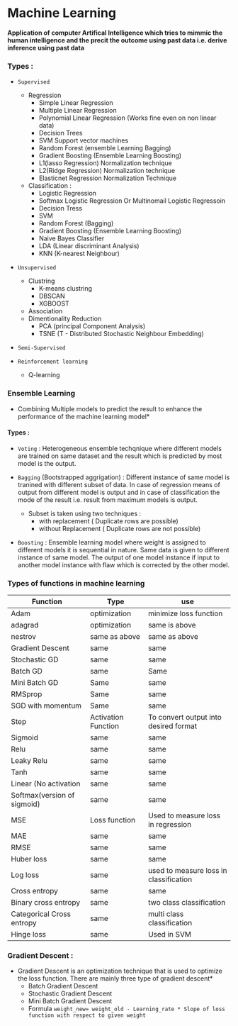 # Machine Learning 

**Application of computer Artifical Intelligence which tries to mimmic the human intelligence and the precit the outcome using past data i.e. derive inference using past data**

### Types : 
* `Supervised`
  * Regression
      * Simple Linear Regression 
      * Multiple Linear Regression
      * Polynomial Linear Regression (Works fine even on non linear data)
      * Decision Trees
      * SVM Support vector machines
      * Random Forest (ensemble Learning Bagging)
      * Gradient Boosting (Ensemble Learning Boosting)
      * L1(lasso Regression) Normalization technique
      * L2(Ridge Regression) Normalization technique
      * Elasticnet Regression Normalization Technique
  * Classification :
      * Logistic Regression
      * Softmax Logistic Regression Or Multinomail Logistic Regressoin 
      * Decision Tress
      * SVM
      * Random Forest (Bagging)
      * Gradient Boosting (Ensemble Learning Boosting)
      * Naive Bayes Classifier
      * LDA (Linear discriminant Analysis)
      * KNN (K-nearest Neighbour)
   
* `Unsupervised`
  * Clustring
      * K-means clustring
      * DBSCAN
      * XGBOOST 
  * Association
  * Dimentionality Reduction
      * PCA (principal Component Analysis)
      * TSNE (T - Distributed Stochastic Neighbour Embedding) 
   
* `Semi-Supervised`
* `Reinforcement learning`
    * Q-learning


### Ensemble Learning 
* Combining Multiple models to predict the result to enhance the performance of the machine learning model*   
#### Types :  
* `Voting` : Heterogeneous ensemble techqnique where different models are trained on same dataset and the result which is predicted by most model is the output.  
 
* `Bagging` (Bootstrapped aggrigation) : Different instance of same model is tranined with different subset of data. In case of regression means of output from different model is output and in case of classification the mode of the result i.e. result from maximum models is output.   
  * Subset is taken using two techniques :
    * with replacement ( Duplicate rows are possible)
    * without Replacement ( Duplicate rows are not possible)

* `Boosting` : Ensemble learning model where weight is assigned to different models it is sequential in nature. Same data is given to different instance of same model. The output of one model instance if input to another model instance with flaw which is corrected by the other model.




### Types of functions in machine learning 
| Function | Type | use | 
|-|-|-|
| Adam | optimization | minimize loss function | 
| adagrad | optimization | same is above | 
| nestrov | same as above | same as above | 
| Gradient Descent | same | same | 
| Stochastic GD | same | same | 
| Batch GD | same | Same | 
| Mini Batch GD | Same | same | 
| RMSprop | Same | same | 
| SGD with momentum | Same | same | 
| Step | Activation Function | To convert output into desired format | 
| Sigmoid | same | same | 
| Relu | same | same | 
| Leaky Relu | same | same | 
| Tanh | same | same | 
| Linear (No activation | same | same | 
| Softmax(version of sigmoid) | same | same | 
| MSE | Loss function | Used to measure loss in regression  | 
| MAE | same | same | 
| RMSE | same | same | 
| Huber loss | same | same | 
| Log loss | same | used to measure loss in classification  | 
| Cross entropy | same | same | 
| Binary cross entropy | same | two class classification | 
| Categorical Cross entropy | same | multi class classification 
| Hinge loss | same | Used in SVM | 

### Gradient Descent : 
* Gradient Descent is an optimization technique that is used to optimize the loss function. There are mainly three type of gradient descent*
   * Batch Gradient Descent
   * Stochastic Gradient Descent
   * Mini Batch Gradient Descent
   * Formula `weight_new= weight_old - Learning_rate * Slope of loss function with respect to given weight`





